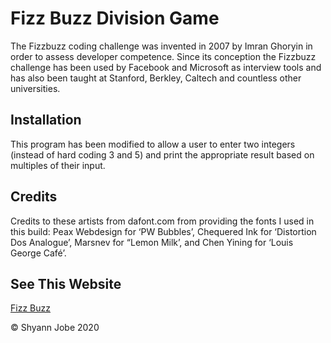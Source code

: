 # Fizz Buzz Division Game

The Fizzbuzz coding challenge was invented in 2007 by Imran Ghoryin in order to assess developer competence. Since its conception the Fizzbuzz challenge has been used by Facebook and Microsoft as interview tools and has also been taught at Stanford, Berkley, Caltech and countless other universities.

## Installation

This program has been modified to allow a user to enter two integers (instead of hard coding 3 and 5) and print the appropriate result based on multiples of their input.

## Credits
Credits to these artists from dafont.com from providing the fonts I used in this build: Peax Webdesign for ‘PW Bubbles’, Chequered Ink for ‘Distortion Dos Analogue’, Marsnev for “Lemon Milk’, and Chen Yining for ‘Louis George Café’.

## See This Website
[Fizz Buzz](https://fizzbuzzsj.netlify.app)

© Shyann Jobe 2020
